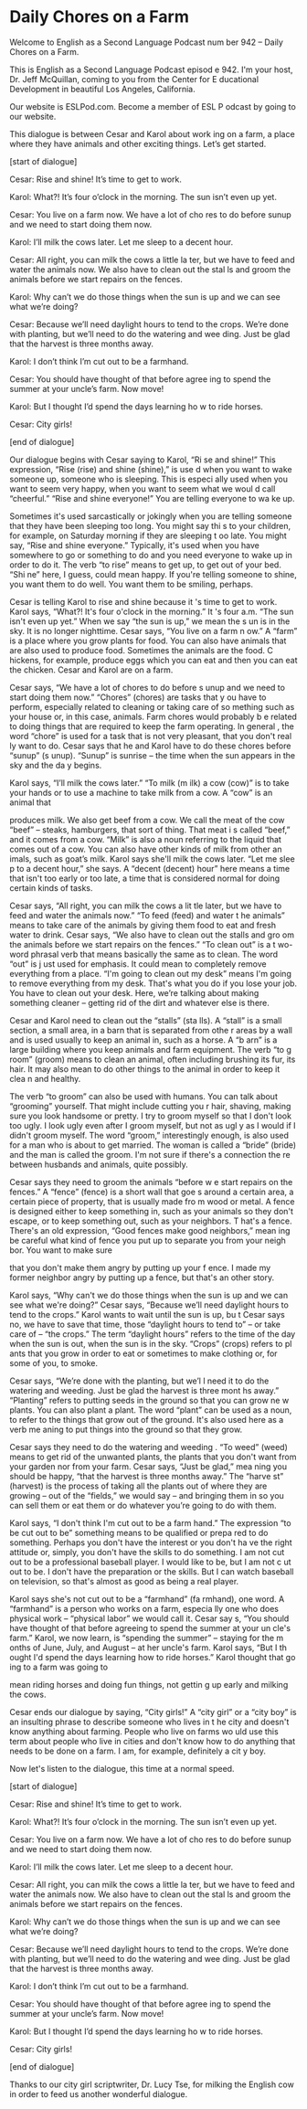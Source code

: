# Daily Chores on a Farm

Welcome to English as a Second Language Podcast num ber 942 – Daily Chores on a Farm.

This is English as a Second Language Podcast episod e 942. I'm your host, Dr. Jeff McQuillan, coming to you from the Center for E ducational Development in beautiful Los Angeles, California.

Our website is ESLPod.com. Become a member of ESL P odcast by going to our website.

This dialogue is between Cesar and Karol about work ing on a farm, a place where they have animals and other exciting things. Let’s get started.

[start of dialogue]

Cesar: Rise and shine! It’s time to get to work.

Karol: What?! It’s four o’clock in the morning. The  sun isn’t even up yet.

Cesar: You live on a farm now. We have a lot of cho res to do before sunup and we need to start doing them now.

Karol: I’ll milk the cows later. Let me sleep to a decent hour.

Cesar: All right, you can milk the cows a little la ter, but we have to feed and water the animals now. We also have to clean out the stal ls and groom the animals before we start repairs on the fences.

Karol: Why can’t we do those things when the sun is  up and we can see what we’re doing?

Cesar: Because we’ll need daylight hours to tend to  the crops. We’re done with planting, but we’ll need to do the watering and wee ding. Just be glad that the harvest is three months away.

Karol: I don’t think I’m cut out to be a farmhand.

Cesar: You should have thought of that before agree ing to spend the summer at your uncle’s farm. Now move!

Karol: But I thought I’d spend the days learning ho w to ride horses.

Cesar: City girls!

[end of dialogue]

Our dialogue begins with Cesar saying to Karol, “Ri se and shine!” This expression, “Rise (rise) and shine (shine),” is use d when you want to wake someone up, someone who is sleeping. This is especi ally used when you want to seem very happy, when you want to seem what we woul d call “cheerful.” “Rise and shine everyone!” You are telling everyone to wa ke up.

Sometimes it's used sarcastically or jokingly when you are telling someone that they have been sleeping too long. You might say thi s to your children, for example, on Saturday morning if they are sleeping t oo late. You might say, “Rise and shine everyone.” Typically, it's used when you have somewhere to go or something to do and you need everyone to wake up in  order to do it. The verb “to rise” means to get up, to get out of your bed. “Shi ne” here, I guess, could mean happy. If you're telling someone to shine, you want  them to do well. You want them to be smiling, perhaps.

Cesar is telling Karol to rise and shine because it 's time to get to work. Karol says, “What?! It's four o'clock in the morning.” It 's four a.m. “The sun isn't even up yet.” When we say “the sun is up,” we mean the s un is in the sky. It is no longer nighttime. Cesar says, “You live on a farm n ow.” A “farm” is a place where you grow plants for food. You can also have animals  that are also used to produce food. Sometimes the animals are the food. C hickens, for example, produce eggs which you can eat and then you can eat  the chicken. Cesar and Karol are on a farm.

Cesar says, “We have a lot of chores to do before s unup and we need to start doing them now.” “Chores” (chores) are tasks that y ou have to perform, especially related to cleaning or taking care of so mething such as your house or, in this case, animals. Farm chores would probably b e related to doing things that are required to keep the farm operating. In general , the word “chore” is used for a task that is not very pleasant, that you don't real ly want to do. Cesar says that he and Karol have to do these chores before “sunup” (s unup). “Sunup” is sunrise – the time when the sun appears in the sky and the da y begins.

Karol says, “I’ll milk the cows later.” “To milk (m ilk) a cow (cow)” is to take your hands or to use a machine to take milk from a cow. A “cow” is an animal that

produces milk. We also get beef from a cow. We call  the meat of the cow “beef” – steaks, hamburgers, that sort of thing. That meat i s called “beef,” and it comes from a cow. “Milk” is also a noun referring to the liquid that comes out of a cow. You can also have other kinds of milk from other an imals, such as goat’s milk. Karol says she'll milk the cows later. “Let me slee p to a decent hour,” she says. A “decent (decent) hour” here means a time that isn't  too early or too late, a time that is considered normal for doing certain kinds of tasks.

Cesar says, “All right, you can milk the cows a lit tle later, but we have to feed and water the animals now.” “To feed (feed) and water t he animals” means to take care of the animals by giving them food to eat and fresh water to drink. Cesar says, “We also have to clean out the stalls and gro om the animals before we start repairs on the fences.” “To clean out” is a t wo-word phrasal verb that means basically the same as to clean. The word “out” is j ust used for emphasis. It could mean to completely remove everything from a place. “I'm going to clean out my desk” means I'm going to remove everything from my desk. That's what you do if you lose your job. You have to clean out your desk.  Here, we’re talking about making something cleaner – getting rid of the dirt and whatever else is there.

Cesar and Karol need to clean out the “stalls” (sta lls). A “stall” is a small section, a small area, in a barn that is separated from othe r areas by a wall and is used usually to keep an animal in, such as a horse. A “b arn” is a large building where you keep animals and farm equipment. The verb “to g room” (groom) means to clean an animal, often including brushing its fur, its hair. It may also mean to do other things to the animal in order to keep it clea n and healthy.

The verb “to groom” can also be used with humans. You can talk about “grooming” yourself. That might include cutting you r hair, shaving, making sure you look handsome or pretty. I try to groom myself so that I don't look too ugly. I look ugly even after I groom myself, but not as ugl y as I would if I didn't groom myself. The word “groom,” interestingly enough, is also used for a man who is about to get married. The woman is called a “bride”  (bride) and the man is called the groom. I'm not sure if there's a connection the re between husbands and animals, quite possibly.

Cesar says they need to groom the animals “before w e start repairs on the fences.” A “fence” (fence) is a short wall that goe s around a certain area, a certain piece of property, that is usually made fro m wood or metal. A fence is designed either to keep something in, such as your animals so they don't escape, or to keep something out, such as your neighbors. T hat's a fence. There's an old expression, “Good fences make good neighbors,” mean ing be careful what kind of fence you put up to separate you from your neigh bor. You want to make sure

that you don't make them angry by putting up your f ence. I made my former neighbor angry by putting up a fence, but that's an other story.

Karol says, “Why can't we do those things when the sun is up and we can see what we're doing?” Cesar says, “Because we’ll need daylight hours to tend to the crops.” Karol wants to wait until the sun is up, bu t Cesar says no, we have to save that time, those “daylight hours to tend to” –  or take care of – “the crops.” The term “daylight hours” refers to the time of the  day when the sun is out, when the sun is in the sky. “Crops” (crops) refers to pl ants that you grow in order to eat or sometimes to make clothing or, for some of you, to smoke.

Cesar says, “We’re done with the planting, but we’l l need it to do the watering and weeding. Just be glad the harvest is three mont hs away.” “Planting” refers to putting seeds in the ground so that you can grow ne w plants. You can also plant a plant. The word “plant” can be used as a noun, to  refer to the things that grow out of the ground. It's also used here as a verb me aning to put things into the ground so that they grow.

Cesar says they need to do the watering and weeding . “To weed” (weed) means to get rid of the unwanted plants, the plants that you don't want from your garden nor from your farm. Cesar says, “Just be glad,” mea ning you should be happy, “that the harvest is three months away.” The “harve st” (harvest) is the process of taking all the plants out of where they are growing  – out of the “fields,” we would say – and bringing them in so you can sell them or eat them or do whatever you’re going to do with them.

Karol says, “I don't think I'm cut out to be a farm hand.” The expression “to be cut out to be” something means to be qualified or prepa red to do something. Perhaps you don't have the interest or you don't ha ve the right attitude or, simply, you don't have the skills to do something. I am not  cut out to be a professional baseball player. I would like to be, but I am not c ut out to be. I don't have the preparation or the skills. But I can watch baseball  on television, so that's almost as good as being a real player.

Karol says she's not cut out to be a “farmhand” (fa rmhand), one word. A “farmhand” is a person who works on a farm, especia lly one who does physical work – “physical labor” we would call it. Cesar say s, “You should have thought of that before agreeing to spend the summer at your un cle's farm.” Karol, we now learn, is “spending the summer” – staying for the m onths of June, July, and August – at her uncle's farm. Karol says, “But I th ought I'd spend the days learning how to ride horses.” Karol thought that go ing to a farm was going to

mean riding horses and doing fun things, not gettin g up early and milking the cows.

Cesar ends our dialogue by saying, “City girls!” A “city girl” or a “city boy” is an insulting phrase to describe someone who lives in t he city and doesn't know anything about farming. People who live on farms wo uld use this term about people who live in cities and don't know how to do anything that needs to be done on a farm. I am, for example, definitely a cit y boy.

Now let's listen to the dialogue, this time at a normal speed.

[start of dialogue]

Cesar: Rise and shine! It’s time to get to work.

Karol: What?! It’s four o’clock in the morning. The  sun isn’t even up yet.

Cesar: You live on a farm now. We have a lot of cho res to do before sunup and we need to start doing them now.

Karol: I’ll milk the cows later. Let me sleep to a decent hour.

Cesar: All right, you can milk the cows a little la ter, but we have to feed and water the animals now. We also have to clean out the stal ls and groom the animals before we start repairs on the fences.

Karol: Why can’t we do those things when the sun is  up and we can see what we’re doing?

Cesar: Because we’ll need daylight hours to tend to  the crops. We’re done with planting, but we’ll need to do the watering and wee ding. Just be glad that the harvest is three months away.

Karol: I don’t think I’m cut out to be a farmhand.

Cesar: You should have thought of that before agree ing to spend the summer at your uncle’s farm. Now move!

Karol: But I thought I’d spend the days learning ho w to ride horses.

Cesar: City girls!

 [end of dialogue]

Thanks to our city girl scriptwriter, Dr. Lucy Tse,  for milking the English cow in order to feed us another wonderful dialogue.



